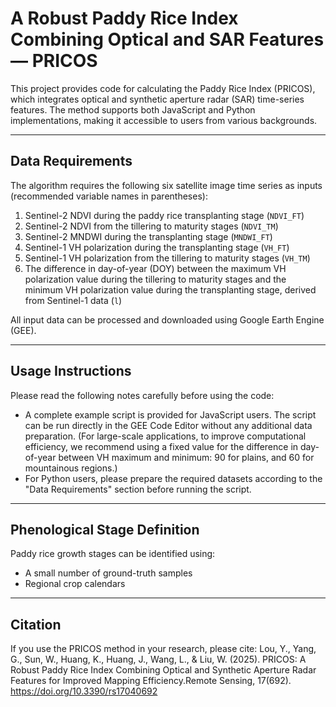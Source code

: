 # A Robust Paddy Rice Index Combining Optical and SAR Features — PRICOS

This project provides code for calculating the Paddy Rice Index (PRICOS), which integrates optical and synthetic aperture radar (SAR) time-series features. The method supports both JavaScript and Python implementations, making it accessible to users from various backgrounds.

---

## Data Requirements

The algorithm requires the following six satellite image time series as inputs (recommended variable names in parentheses):

1. Sentinel-2 NDVI during the paddy rice transplanting stage (`NDVI_FT`)  
2. Sentinel-2 NDVI from the tillering to maturity stages (`NDVI_TM`)  
3. Sentinel-2 MNDWI during the transplanting stage (`MNDWI_FT`)  
4. Sentinel-1 VH polarization during the transplanting stage (`VH_FT`)  
5. Sentinel-1 VH polarization from the tillering to maturity stages (`VH_TM`)
6. The difference in day-of-year (DOY) between the maximum VH polarization value during the tillering to maturity stages and the minimum VH polarization value during the transplanting stage, derived from Sentinel-1 data (`l`)

All input data can be processed and downloaded using Google Earth Engine (GEE).

---

## Usage Instructions

Please read the following notes carefully before using the code:

- A complete example script is provided for JavaScript users. The script can be run directly in the GEE Code Editor without any additional data preparation. (For large-scale applications, to improve computational efficiency, we recommend using a fixed value for the difference in day-of-year between VH maximum and minimum: 90 for plains, and 60 for mountainous regions.)  
- For Python users, please prepare the required datasets according to the "Data Requirements" section before running the script.

---

## Phenological Stage Definition

Paddy rice growth stages can be identified using:

- A small number of ground-truth samples  
- Regional crop calendars

---

## Citation

If you use the PRICOS method in your research, please cite:
Lou, Y., Yang, G., Sun, W., Huang, K., Huang, J., Wang, L., & Liu, W. (2025). PRICOS: A Robust Paddy Rice Index Combining Optical and Synthetic Aperture Radar Features for Improved Mapping Efficiency.Remote Sensing, 17(692). https://doi.org/10.3390/rs17040692
